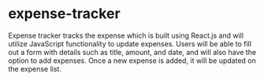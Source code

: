 # expense-tracker
Expense tracker tracks the expense which is built using React.js and will utilize JavaScript functionality to update expenses. Users will be able to fill out a form with details such as title, amount, and date, and will also have the option to add expenses. Once a new expense is added, it will be updated on the expense list.
